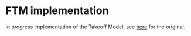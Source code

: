 # FTM implementation
In progress implementation of the Takeoff Model; see [here](https://epochai.org/blog/interactive-model-of-takeoff-speeds) for the original.
